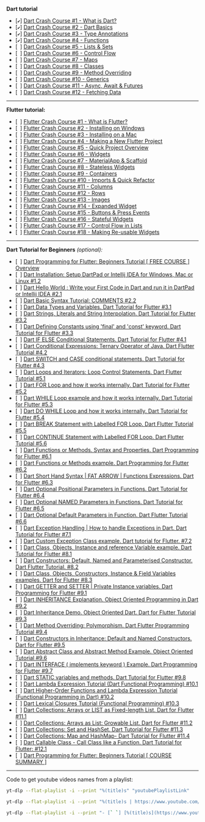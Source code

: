__Dart tutorial__
- [`✔`] [Dart Crash Course #1 - What is Dart?](https://www.youtube.com/watch?v=QGqMJzywasg)
- [`✔`] [Dart Crash Course #2 - Dart Basics](https://www.youtube.com/watch?v=NStlixg1RNw)
- [`✔`] [Dart Crash Course #3 - Type Annotations](https://www.youtube.com/watch?v=sYG8aTg2a9s)
- [`✔`] [Dart Crash Course #4 - Functions](https://www.youtube.com/watch?v=NsrlCADdWdw)
- [` `] [Dart Crash Course #5 - Lists & Sets](https://www.youtube.com/watch?v=OjX0lOCn-8Q)
- [` `] [Dart Crash Course #6 - Control Flow](https://www.youtube.com/watch?v=5udl_LBpAHk)
- [` `] [Dart Crash Course #7 - Maps](https://www.youtube.com/watch?v=792ek6Y9940)
- [` `] [Dart Crash Course #8 - Classes](https://www.youtube.com/watch?v=R5wAK_kgqjo)
- [` `] [Dart Crash Course #9 - Method Overriding](https://www.youtube.com/watch?v=Od7UP8FyYu8)
- [` `] [Dart Crash Course #10 - Generics](https://www.youtube.com/watch?v=8MywaeBqFmI)
- [` `] [Dart Crash Course #11 - Async, Await & Futures](https://www.youtube.com/watch?v=i5qLpkfa8NQ)
- [` `] [Dart Crash Course #12 - Fetching Data](https://www.youtube.com/watch?v=v-2rWplEDoA)

---
__Flutter tutorial:__
- [` `] [Flutter Crash Course #1 - What is Flutter?](https://www.youtube.com/watch?v=j_rCDc_X-k8)
- [` `] [Flutter Crash Course #2 - Installing on Windows](https://www.youtube.com/watch?v=DvZuJeTHWaw)
- [` `] [Flutter Crash Course #3 - Installing on a Mac](https://www.youtube.com/watch?v=BwKfjzxTGXI)
- [` `] [Flutter Crash Course #4 - Making a New Flutter Project](https://www.youtube.com/watch?v=adNHZVBd284)
- [` `] [Flutter Crash Course #5 - Quick Project Overview](https://www.youtube.com/watch?v=qdyt8UO-MqM)
- [` `] [Flutter Crash Course #6 - Widgets](https://www.youtube.com/watch?v=L0izVqsaxLI)
- [` `] [Flutter Crash Course #7 - MaterialApp & Scaffold](https://www.youtube.com/watch?v=U0vS27vqKSo)
- [` `] [Flutter Crash Course #8 - Stateless Widgets](https://www.youtube.com/watch?v=tDKgJEvhaP8)
- [` `] [Flutter Crash Course #9 - Containers](https://www.youtube.com/watch?v=KgINruWilhc)
- [` `] [Flutter Crash Course #10 - Imports & Quick Refactor](https://www.youtube.com/watch?v=FuTbF7DfECM)
- [` `] [Flutter Crash Course #11 - Columns](https://www.youtube.com/watch?v=dLnwHbbhABE)
- [` `] [Flutter Crash Course #12 - Rows](https://www.youtube.com/watch?v=wVrEWw_Q-Wg)
- [` `] [Flutter Crash Course #13 - Images](https://www.youtube.com/watch?v=u36eTxuGTsc)
- [` `] [Flutter Crash Course #14 - Expanded Widget](https://www.youtube.com/watch?v=awQEMKzXBlo)
- [` `] [Flutter Crash Course #15 - Buttons & Press Events](https://www.youtube.com/watch?v=Xqs_yHtxUiE)
- [` `] [Flutter Crash Course #16 - Stateful Widgets](https://www.youtube.com/watch?v=Ab6TWjayrR0)
- [` `] [Flutter Crash Course #17 - Control Flow in Lists](https://www.youtube.com/watch?v=SzMf_RjXSG4)
- [` `] [Flutter Crash Course #18 - Making Re-usable Widgets](https://www.youtube.com/watch?v=i6ZiiYJpuEk)

---
__Dart Tutorial for Beginners__ _(optional):_
- [` `] [Dart Programming for Flutter: Beginners Tutorial [ FREE COURSE ] Overview](https://www.youtube.com/watch?v=5rtujDjt50I)
- [` `] [Dart Installation: Setup DartPad or Intellij IDEA for Windows, Mac or Linux #1.2](https://www.youtube.com/watch?v=j_RIqUuqQXs)
- [` `] [Dart Hello World : Write your First Code in Dart and run it in DartPad or Intellij IDEA #2.1](https://www.youtube.com/watch?v=f663fBx_GIU)
- [` `] [Dart Basic Syntax Tutorial: COMMENTS #2.2](https://www.youtube.com/watch?v=xA8WfcZH4es)
- [` `] [Dart Data Types and Variables. Dart Tutorial for Flutter #3.1](https://www.youtube.com/watch?v=rUs7H9fZdV4)
- [` `] [Dart Strings, Literals and String Interpolation. Dart Tutorial for Flutter #3.2](https://www.youtube.com/watch?v=PBWN8VQsXqs)
- [` `] [Dart Defining Constants using 'final' and 'const' keyword. Dart Tutorial for Flutter #3.3](https://www.youtube.com/watch?v=IYZqVOH6oSU)
- [` `] [Dart IF ELSE Conditional Statements. Dart Tutorial for Flutter #4.1](https://www.youtube.com/watch?v=XSSbHTOC93g)
- [` `] [Dart Conditional Expressions: Ternary Operator of Java. Dart Flutter Tutorial #4.2](https://www.youtube.com/watch?v=qNWcoc25Ex4)
- [` `] [Dart SWITCH and CASE conditional statements. Dart Tutorial for Flutter #4.3](https://www.youtube.com/watch?v=XwehKYcCHzY)
- [` `] [Dart Loops and Iterators: Loop Control Statements. Dart Flutter Tutorial #5.1](https://www.youtube.com/watch?v=JuOHAd0LWPE)
- [` `] [Dart FOR Loop and how it works internally. Dart Tutorial for Flutter #5.2](https://www.youtube.com/watch?v=BCiyJOb7X-w)
- [` `] [Dart WHILE Loop example and how it works internally.  Dart Tutorial for Flutter #5.3](https://www.youtube.com/watch?v=fAlF_QlTiAU)
- [` `] [Dart DO WHILE Loop and how it works internally. Dart Tutorial for Flutter #5.4](https://www.youtube.com/watch?v=IhDzsP1iIMI)
- [` `] [Dart BREAK Statement with Labelled FOR Loop. Dart Flutter Tutorial #5.5](https://www.youtube.com/watch?v=iuYtYWu5EaU)
- [` `] [Dart CONTINUE Statement with Labelled FOR Loop. Dart Flutter Tutorial #5.6](https://www.youtube.com/watch?v=yUUV2YZqOJA)
- [` `] [Dart Functions or Methods. Syntax and Properties. Dart Programming for Flutter #6.1](https://www.youtube.com/watch?v=EUPRbnicXUw)
- [` `] [Dart Functions or Methods example. Dart Programming for Flutter #6.2](https://www.youtube.com/watch?v=9yl-xPaXGXQ)
- [` `] [Dart Short Hand Syntax | FAT ARROW | Functions Expressions. Dart for Flutter #6.3](https://www.youtube.com/watch?v=F42iMVaNALA)
- [` `] [Dart Optional Positional Parameters in Functions. Dart Tutorial for Flutter #6.4](https://www.youtube.com/watch?v=M6eP0jwl1h4)
- [` `] [Dart Optional NAMED Parameters in Functions. Dart Tutorial for Flutter #6.5](https://www.youtube.com/watch?v=pH-CP8s_xK8)
- [` `] [Dart Optional Default Parameters in Function. Dart Flutter Tutorial #6.6](https://www.youtube.com/watch?v=N-Tq70W2cbI)
- [` `] [Dart Exception Handling | How to handle Exceptions in Dart. Dart Tutorial for Flutter #7.1](https://www.youtube.com/watch?v=JMEIO1RwZfU)
- [` `] [Dart Custom Exception Class example. Dart tutorial for Flutter. #7.2](https://www.youtube.com/watch?v=tI252cev-Ec)
- [` `] [Dart Class, Objects, Instance and reference Variable example. Dart Tutorial for Flutter #8.1](https://www.youtube.com/watch?v=7xtib79isdQ)
- [` `] [Dart Constructors: Default, Named and Parameterised Constructor. Dart Flutter Tutorial. #8.2](https://www.youtube.com/watch?v=aFr7mNHadL4)
- [` `] [Dart Class, Objects, Constructors, Instance & Field Variables examples. Dart for Flutter #8.3](https://www.youtube.com/watch?v=7MfoJ8QFF0w)
- [` `] [Dart GETTER and SETTER | Private Instance variables. Dart Programming for Flutter #9.1](https://www.youtube.com/watch?v=yzQkSwXkjgg)
- [` `] [Dart INHERITANCE Explanation. Object Oriented Programming in Dart #9.2](https://www.youtube.com/watch?v=IPoHzLZZu08)
- [` `] [Dart Inheritance Demo. Object Oriented Dart. Dart for Flutter Tutorial #9.3](https://www.youtube.com/watch?v=4h5q5jfkdYg)
- [` `] [Dart Method Overriding: Polymorphism. Dart Flutter Programming Tutorial #9.4](https://www.youtube.com/watch?v=X1HP0quXScE)
- [` `] [Dart Constructors in Inheritance: Default and Named Constructors. Dart for Flutter #9.5](https://www.youtube.com/watch?v=5o0FDJQkhr0)
- [` `] [Dart Abstract Class and Abstract Method Example. Object Oriented Tutorial #9.6](https://www.youtube.com/watch?v=cTp9cV-tB_E)
- [` `] [Dart INTERFACE ( implements keyword ) Example. Dart Programming for Flutter #9.7](https://www.youtube.com/watch?v=YQYoxiyiBrs)
- [` `] [Dart STATIC variables and methods. Dart Tutorial for Flutter #9.8](https://www.youtube.com/watch?v=gmEVGdswpO0)
- [` `] [Dart Lambda Expression Tutorial (Dart Functional Programming) #10.1](https://www.youtube.com/watch?v=VNtmEsYDDlk)
- [` `] [Dart Higher-Order Functions and Lambda Expression Tutorial (Functional Programming in Dart) #10.2](https://www.youtube.com/watch?v=DfZoyUDCbSg)
- [` `] [Dart Lexical Closures Tutorial (Functional Programming) #10.3](https://www.youtube.com/watch?v=NaxyY2Rq0j8)
- [` `] [Dart Collections: Arrays or LIST as Fixed-length List. Dart for Flutter #11.1](https://www.youtube.com/watch?v=dNmNFwQuMyU)
- [` `] [Dart Collections: Arrays as List: Growable List. Dart for Flutter #11.2](https://www.youtube.com/watch?v=1IwrOmdsiyQ)
- [` `] [Dart Collections: Set and HashSet. Dart Tutorial for Flutter #11.3](https://www.youtube.com/watch?v=xEWi5LCbCCM)
- [` `] [Dart Collections: Map and HashMap- Dart Tutorial for Flutter #11.4](https://www.youtube.com/watch?v=0qBSEbgC6mk)
- [` `] [Dart Callable Class - Call Class like a Function. Dart Tutorial for Flutter: #12.1](https://www.youtube.com/watch?v=jluOUyDeKQ4)
- [` `] [Dart Programming for Flutter: Beginners Tutorial [ COURSE SUMMARY ]](https://www.youtube.com/watch?v=dHlSIQ_M9OI)


---
Code to get youtube videos names from a playlist:
```bash
yt-dlp --flat-playlist -i --print "%(title)s" "youtubePlaylistLink"

yt-dlp --flat-playlist -i --print "%(title)s | https://www.youtube.com/watch?v=%(id)s" "https://www.youtube.com/playlist?list=PL4cUxeGkcC9iVGY3ppchN9kIauln8IiEh"

yt-dlp --flat-playlist -i --print "- [` `] [%(title)s](https://www.youtube.com/watch?v=%(id)s)" "https://youtube.com/playlist?list=PLlxmoA0rQ-LyHW9voBdNo4gEEIh0SjG-q&si=OkMRhPi3fThP62Qb"

```

